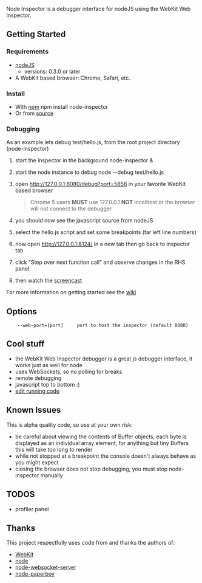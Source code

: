 Node Inspector is a debugger interface for nodeJS using the WebKit Web Inspector.

## Getting Started

### Requirements

* [nodeJS](http://github.com/ry/node)
  - versions: 0.3.0 or later
* A WebKit based browser: Chrome, Safari, etc.

### Install

* With [npm](http://github.com/isaacs/npm)
		npm install node-inspector
* Or from [source](http://github.com/dannycoates/node-inspector/wiki/Getting-Started---from-scratch)

### Debugging

As an example lets debug test/hello.js, from the root project directory (node-inspector)

1. start the inspector in the background
		node-inspector &

2. start the node instance to debug
		node --debug test/hello.js

3. open http://127.0.0.1:8080/debug?port=5858 in your favorite WebKit based browser

    > Chrome 5 users **MUST** use 127.0.0.1 **NOT** localhost or the browser will not connect to the debugger

4. you should now see the javascript source from nodeJS

5. select the hello.js script and set some breakpoints (far left line numbers)

6. now open http://127.0.0.1:8124/ in a new tab then go back to inspector tab

7. click "Step over next function call" and observe changes in the RHS panel

8. then watch the [screencast](http://www.youtube.com/watch?v=AOnK3NVnxL8)

For more information on getting started see the [wiki](http://github.com/dannycoates/node-inspector/wiki/Getting-Started---from-scratch)

## Options

		--web-port=[port]     port to host the inspector (default 8080)

## Cool stuff

* the WebKit Web Inspector debugger is a great js debugger interface, it works just as well for node
* uses WebSockets, so no polling for breaks
* remote debugging
* javascript top to bottom :)
* [edit running code](http://github.com/dannycoates/node-inspector/wiki/LiveEdit)

## Known Issues

This is alpha quality code, so use at your own risk:

* be careful about viewing the contents of Buffer objects, each byte is displayed as an individual array element, for anything but tiny Buffers this will take too long to render
* while not stopped at a breakpoint the console doesn't always behave as you might expect
* closing the browser does not stop debugging, you must stop node-inspector manually

## TODOS

* profiler panel

## Thanks

This project respectfully uses code from and thanks the authors of:

* [WebKit](http://webkit.org/building/checkout.html)
* [node](http://github.com/ry/node)
* [node-websocket-server](http://github.com/miksago/node-websocket-server)
* [node-paperboy](http://github.com/felixge/node-paperboy)


